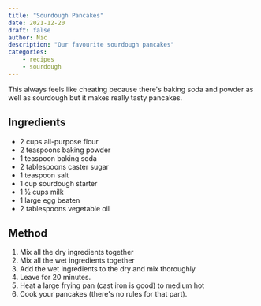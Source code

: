 ```yaml
---
title: "Sourdough Pancakes"
date: 2021-12-20
draft: false
author: Nic 
description: "Our favourite sourdough pancakes"
categories:
    - recipes
    - sourdough
---
```


This always feels like cheating because there's baking soda and powder as well as sourdough but it makes really tasty pancakes.

<!--more-->

## Ingredients
* 2 cups all-purpose flour
* 2 teaspoons baking powder
* 1 teaspoon baking soda
* 2 tablespoons caster sugar
* 1 teaspoon salt
* 1 cup sourdough starter
* 1 ½ cups milk
* 1 large egg beaten
* 2 tablespoons vegetable oil

## Method

1. Mix all the dry ingredients together
2. Mix all the wet ingredients together
3. Add the wet ingredients to the dry and mix thoroughly
4. Leave for 20 minutes.
5. Heat a large frying pan (cast iron is good) to medium hot
6. Cook your pancakes (there's no rules for that part).


